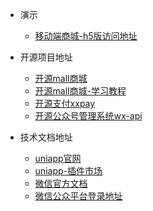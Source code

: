 * 演示
  * [移动端商城-h5版访问地址](https://portal-web.mall.huozaigz.com/#/)

* 开源项目地址
  * [开源mall商城](https://github.com/macrozheng/mall)
  * [开源mall商城-学习教程](https://github.com/macrozheng/mall-learning)
  * [开源支付xxpay](https://github.com/oliverldx/xxpay-master.git)
  * [开源公众号管理系统wx-api](https://github.com/oliverldx/wx-api.git)

* 技术文档地址
  * [uniapp官网](https://uniapp.dcloud.io/README)
  * [uniapp-插件市场](https://ext.dcloud.net.cn)
  * [微信官方文档](https://developers.weixin.qq.com/miniprogram/introduction/)
  * [微信公众平台登录地址](https://mp.weixin.qq.com)